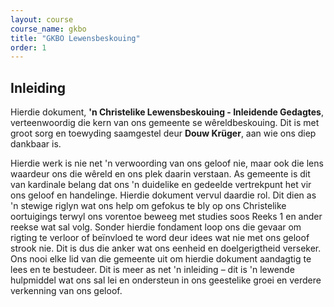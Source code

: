 ```yaml
---
layout: course
course_name: gkbo
title: "GKBO Lewensbeskouing"
order: 1
---
```


## Inleiding

Hierdie dokument, **'n Christelike Lewensbeskouing - Inleidende Gedagtes**, verteenwoordig die kern van ons gemeente se wêreldbeskouing. Dit is met groot sorg en toewyding saamgestel deur **Douw Krüger**, aan wie ons diep dankbaar is. 

Hierdie werk is nie net 'n verwoording van ons geloof nie, maar ook die lens waardeur ons die wêreld en ons plek daarin verstaan.
As gemeente is dit van kardinale belang dat ons 'n duidelike en gedeelde vertrekpunt het vir ons geloof en handelinge. Hierdie dokument vervul daardie rol. Dit dien as 'n stewige riglyn wat ons help om gefokus te bly op ons Christelike oortuigings terwyl ons vorentoe beweeg met studies soos Reeks 1 en ander reekse wat sal volg. Sonder hierdie fondament loop ons die gevaar om rigting te verloor of beïnvloed te word deur idees wat nie met ons geloof strook nie. Dit is dus die anker wat ons eenheid en doelgerigtheid verseker.
Ons nooi elke lid van die gemeente uit om hierdie dokument aandagtig te lees en te bestudeer. Dit is meer as net 'n inleiding – dit is 'n lewende hulpmiddel wat ons sal lei en ondersteun in ons geestelike groei en verdere verkenning van ons geloof.